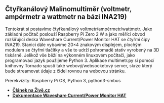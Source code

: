 ## Čtyřkanálový Malinomultiměr (voltmetr, ampérmetr a wattmetr na bázi INA219)
Tentokrát si postavíme čtyřkanálový voltmetr/ampérmetr/wattmetr. Jako základní počítač poslouží Raspberry Pi Zero 2 W a jako měřící obvod rozšiřující deska Waveshare Current/Power Monitor HAT se čtyřmi čipy INA219. Stanici dále vybavíme 20×4 znakovým displejem, plochým modulem se čtyřmi tlačítky a vše to udrží pohromadě stativ vyrobený na 3D tiskárně. Jelikož vše běží na výkonném linuxovém počítači, jako programovací jazyk použijeme Python 3. Aplikace multimetr.py si pomocí knihovny Tornado spustí také webový/websocketový server, skrze který bude streamovat údaje z čidel rovnou na webovou stránku.

Prerekvizity: Raspberry Pi OS, Python 3, python3-smbus

 - **[Článek na Živě.cz](https://www.zive.cz/clanky/programovani-elektroniky-promenime-raspberry-pi-zero-2-w-ve-ctyrkanalovy-multimetr-s-wi-fi/sc-3-a-213694/default.aspx)**
 - **[Dokumentace Waveshare Current/Power Monitor HAT](https://www.waveshare.com/wiki/Current/Power_Monitor_HAT)**
